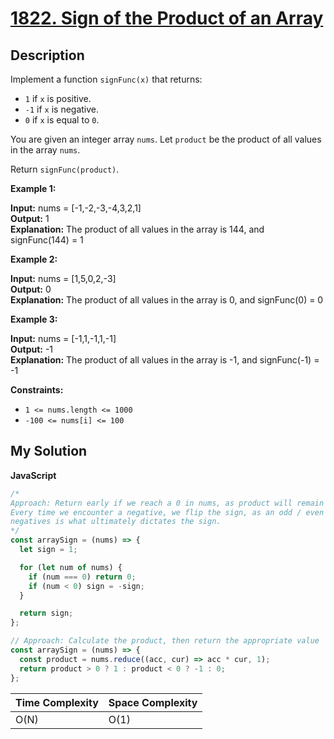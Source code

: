# [1822. Sign of the Product of an Array](https://leetcode.com/problems/sign-of-the-product-of-an-array)

## Description

Implement a function `signFunc(x)` that returns:

- `1` if `x` is positive.
- `-1` if `x` is negative.
- `0` if `x` is equal to `0`.

You are given an integer array `nums`. Let `product` be the product of all values in the array `nums`.

Return `signFunc(product)`.

**Example 1:**

**Input:** nums = [-1,-2,-3,-4,3,2,1]  
**Output:** 1  
**Explanation:** The product of all values in the array is 144, and signFunc(144) = 1

**Example 2:**

**Input:** nums = [1,5,0,2,-3]  
**Output:** 0  
**Explanation:** The product of all values in the array is 0, and signFunc(0) = 0

**Example 3:**

**Input:** nums = [-1,1,-1,1,-1]  
**Output:** -1  
**Explanation:** The product of all values in the array is -1, and signFunc(-1) = -1

**Constraints:**

- `1 <= nums.length <= 1000`
- `-100 <= nums[i] <= 100`

## My Solution

**JavaScript**

```js
/*
Approach: Return early if we reach a 0 in nums, as product will remain 0.
Every time we encounter a negative, we flip the sign, as an odd / even number of
negatives is what ultimately dictates the sign.
*/
const arraySign = (nums) => {
  let sign = 1;

  for (let num of nums) {
    if (num === 0) return 0;
    if (num < 0) sign = -sign;
  }

  return sign;
};
```

```js
// Approach: Calculate the product, then return the appropriate value
const arraySign = (nums) => {
  const product = nums.reduce((acc, cur) => acc * cur, 1);
  return product > 0 ? 1 : product < 0 ? -1 : 0;
};
```

| Time Complexity | Space Complexity |
| --------------- | ---------------- |
| O(N)            | O(1)             |
